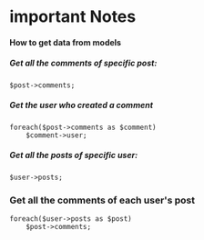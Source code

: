 # important Notes

#### How to get data from models

##### Get all the comments of specific post:
```
$post->comments;
```

##### Get the user who created a comment 
```
foreach($post->comments as $comment)
    $comment->user;
```

##### Get all the posts of specific user:
```
$user->posts;
```

### Get all the comments of each user's post 
```
foreach($user->posts as $post)
    $post->comments;
```


